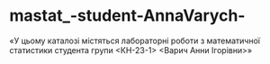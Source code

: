# mastat_-student-AnnaVarych-
«У цьому каталозі містяться лабораторні роботи з математичної статистики студента групи &lt;КН-23-1> &lt;Варич Анни Ігорівни>»
